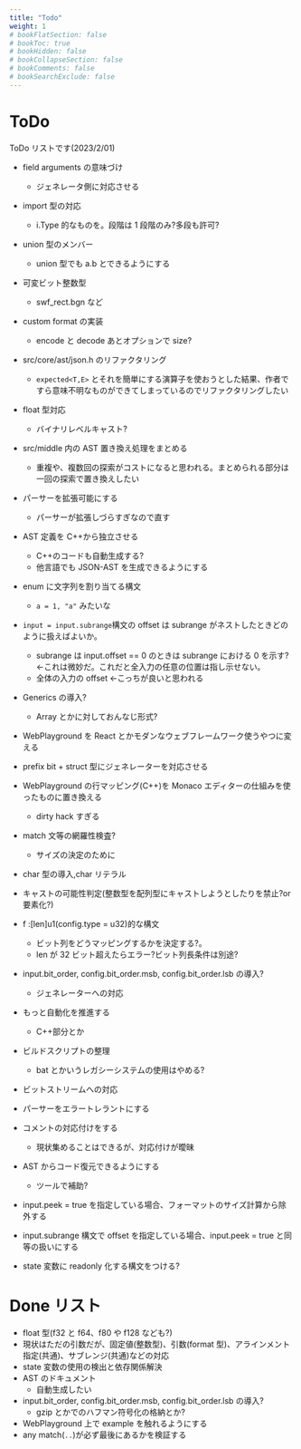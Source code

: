 ```yaml
---
title: "Todo"
weight: 1
# bookFlatSection: false
# bookToc: true
# bookHidden: false
# bookCollapseSection: false
# bookComments: false
# bookSearchExclude: false
---
```


# ToDo

ToDo リストです(2023/2/01)

- field arguments の意味づけ
  - ジェネレータ側に対応させる
- import 型の対応
  - i.Type 的なものを。段階は 1 段階のみ?多段も許可?
- union 型のメンバー
  - union 型でも a.b とできるようにする
- 可変ビット整数型
  - swf_rect.bgn など
- custom format の実装
  - encode と decode あとオプションで size?
- src/core/ast/json.h のリファクタリング
  - `expected<T,E>` とそれを簡単にする演算子を使おうとした結果、作者ですら意味不明なものができてしまっているのでリファクタリングしたい
- float 型対応
  - バイナリレベルキャスト?
- src/middle 内の AST 置き換え処理をまとめる
  - 重複や、複数回の探索がコストになると思われる。まとめられる部分は一回の探索で置き換えしたい
- パーサーを拡張可能にする
  - パーサーが拡張しづらすぎなので直す
- AST 定義を C++から独立させる
  - C++のコードも自動生成する?
  - 他言語でも JSON-AST を生成できるようにする
- enum に文字列を割り当てる構文
  - `a = 1, "a"` みたいな
- `input = input.subrange`構文の offset は subrange がネストしたときどのように扱えばよいか。
  - subrange は input.offset == 0 のときは subrange における 0 を示す? <-これは微妙だ。これだと全入力の任意の位置は指し示せない。
  - 全体の入力の offset <-こっちが良いと思われる
- Generics の導入?
  - Array とかに対しておんなじ形式?
- WebPlayground を React とかモダンなウェブフレームワーク使うやつに変える
- prefix bit + struct 型にジェネレーターを対応させる
- WebPlayground の行マッピング(C++)を Monaco エディターの仕組みを使ったものに置き換える
  - dirty hack すぎる
- match 文等の網羅性検査?
  - サイズの決定のために
- char 型の導入,char リテラル
- キャストの可能性判定(整数型を配列型にキャストしようとしたりを禁止?or 要素化?)
- f :[len]u1(config.type = u32)的な構文

  - ビット列をどうマッピングするかを決定する?。
  - len が 32 ビット超えたらエラー?ビット列長条件は別途?

- input.bit_order, config.bit_order.msb, config.bit_order.lsb の導入?

  - ジェネレーターへの対応

- もっと自動化を推進する
  - C++部分とか
- ビルドスクリプトの整理
  - bat とかいうレガシーシステムの使用はやめる?
- ビットストリームへの対応
- パーサーをエラートレラントにする
- コメントの対応付けをする
  - 現状集めることはできるが、対応付けが曖昧
- AST からコード復元できるようにする

  - ツールで補助?

- input.peek = true を指定している場合、フォーマットのサイズ計算から除外する
- input.subrange 構文で offset を指定している場合、input.peek = true と同等の扱いにする
- state 変数に readonly 化する構文をつける?

# Done リスト

- float 型(f32 と f64、f80 や f128 なども?)
- 現状はただの引数だが、固定値(整数型)、引数(format 型)、アラインメント指定(共通)、サブレンジ(共通)などの対応
- state 変数の使用の検出と依存関係解決
- AST のドキュメント
  - 自動生成したい
- input.bit_order, config.bit_order.msb, config.bit_order.lsb の導入?
  - gzip とかでのハフマン符号化の格納とか?
- WebPlayground 上で example を触れるようにする
- any match(`..`)が必ず最後にあるかを検証する
